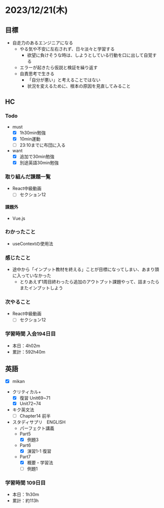 # 2023/12/21(木)

## 目標

- 自走力のあるエンジニアになる
  - やる気や不安に左右されず、日々淡々と学習する
    - 欲望に負けそうな時は、しようとしている行動を口に出して自覚する
  - エラーが起きたら仮説と検証を繰り返す
  - 自責思考で生きる
    - 「自分が悪い」と考えることではない
    - 状況を変えるために、根本の原因を見直してみること

## HC

### Todo

- must
  - [x] 1h30min勉強
  - [x] 10min運動
  - [ ] 23:10までに布団に入る

- want
  - [x] 追加で30min勉強
  - [x] 別途英語30min勉強

### 取り組んだ課題一覧

- React中級動画
  - [ ] セクション12

#### 課題外

- Vue.js

### わかったこと

- useContextの使用法

### 感じたこと

- 途中から「インプット教材を終える」ことが目標になってしまい、あまり頭に入っていなかった
  - とりあえず1周目終わったら追加のアウトプット課題やって、詰まったらまたインプットしよう

### 次やること

- React中級動画
  - [ ] セクション12

### 学習時間 入会194日目

- 本日：4h02m
- 累計：592h40m

## 英語

- [x] mikan
- クリティカル+
  - [x] 復習 Unit69~71
  - [x] Unit72~74

- キク英文法
  - [ ] Chapter14 前半

- スタディサプリ　ENGLISH
  - パーフェクト講義
  - Part5
    - [x] 例題3
  - Part6
    - [x] 演習1-1 復習
  - Part7
    - [x] 概要・学習法
    - [ ] 例題1

### 学習時間 109日目

- 本日：1h30m
- 累計：約113h
